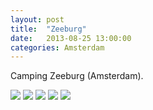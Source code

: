 ```yaml
---
layout: post
title:  "Zeeburg"
date:   2013-08-25 13:00:00
categories: Amsterdam
---
```


Camping Zeeburg (Amsterdam).

![](/interrail2013/images/amsterdam/zeeburg.jpg)
![](/interrail2013/images/amsterdam/zeeburg1.jpg)
![](/interrail2013/images/amsterdam/zeeburg2.jpg)
![](/interrail2013/images/amsterdam/zeeburg3.jpg)
![](/interrail2013/images/amsterdam/zeeburg4.jpg)
